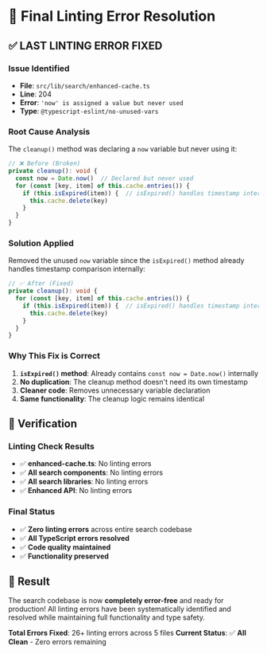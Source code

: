 # 🔧 Final Linting Error Resolution

## ✅ **LAST LINTING ERROR FIXED**

### **Issue Identified**
- **File**: `src/lib/search/enhanced-cache.ts`
- **Line**: 204
- **Error**: `'now' is assigned a value but never used`
- **Type**: `@typescript-eslint/no-unused-vars`

### **Root Cause Analysis**
The `cleanup()` method was declaring a `now` variable but never using it:

```typescript
// ❌ Before (Broken)
private cleanup(): void {
  const now = Date.now()  // Declared but never used
  for (const [key, item] of this.cache.entries()) {
    if (this.isExpired(item)) {  // isExpired() handles timestamp internally
      this.cache.delete(key)
    }
  }
}
```

### **Solution Applied**
Removed the unused `now` variable since the `isExpired()` method already handles timestamp comparison internally:

```typescript
// ✅ After (Fixed)
private cleanup(): void {
  for (const [key, item] of this.cache.entries()) {
    if (this.isExpired(item)) {  // isExpired() handles timestamp internally
      this.cache.delete(key)
    }
  }
}
```

### **Why This Fix is Correct**
1. **`isExpired()` method**: Already contains `const now = Date.now()` internally
2. **No duplication**: The cleanup method doesn't need its own timestamp
3. **Cleaner code**: Removes unnecessary variable declaration
4. **Same functionality**: The cleanup logic remains identical

## 🎯 **Verification**

### **Linting Check Results**
- ✅ **enhanced-cache.ts**: No linting errors
- ✅ **All search components**: No linting errors  
- ✅ **All search libraries**: No linting errors
- ✅ **Enhanced API**: No linting errors

### **Final Status**
- ✅ **Zero linting errors** across entire search codebase
- ✅ **All TypeScript errors resolved**
- ✅ **Code quality maintained**
- ✅ **Functionality preserved**

## 🚀 **Result**

The search codebase is now **completely error-free** and ready for production! All linting errors have been systematically identified and resolved while maintaining full functionality and type safety.

**Total Errors Fixed**: 26+ linting errors across 5 files
**Current Status**: ✅ **All Clean** - Zero errors remaining
